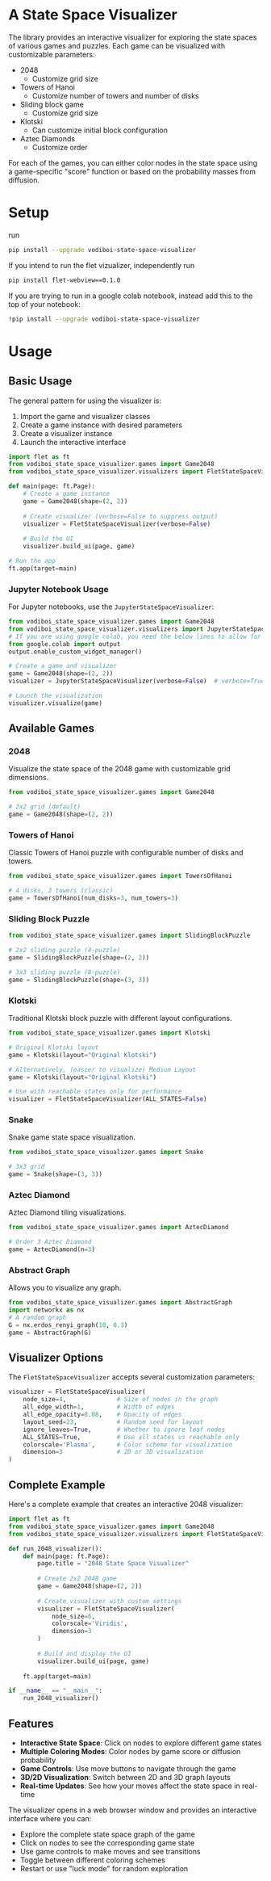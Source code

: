 # A State Space Visualizer

The library provides an interactive visualizer for exploring the state spaces of various games and puzzles. Each game can be visualized with customizable parameters:
- 2048 
    - Customize grid size
- Towers of Hanoi
    - Customize number of towers and number of disks
- Sliding block game
    - Customize grid size
- Klotski
    - Can customize initial block configuration
- Aztec Diamonds
    - Customize order

For each of the games, you can either color nodes in the state space using a game-specific "score" function or based on the probability masses from diffusion. 

# Setup
run 
```zsh
pip install --upgrade vodiboi-state-space-visualizer
```

If you intend to run the flet vizualizer, independently run 

```zsh
pip install flet-webview==0.1.0
```

If you are trying to run in a google colab notebook, instead add this to the top of your notebook:

```zsh
!pip install --upgrade vodiboi-state-space-visualizer
```

# Usage

## Basic Usage

The general pattern for using the visualizer is:

1. Import the game and visualizer classes
2. Create a game instance with desired parameters
3. Create a visualizer instance
4. Launch the interactive interface

```python
import flet as ft
from vodiboi_state_space_visualizer.games import Game2048
from vodiboi_state_space_visualizer.visualizers import FletStateSpaceVisualizer

def main(page: ft.Page):
    # Create a game instance
    game = Game2048(shape=(2, 2))
    
    # Create visualizer (verbose=False to suppress output)
    visualizer = FletStateSpaceVisualizer(verbose=False)
    
    # Build the UI
    visualizer.build_ui(page, game)

# Run the app
ft.app(target=main)
```

### Jupyter Notebook Usage

For Jupyter notebooks, use the `JupyterStateSpaceVisualizer`:

```python
from vodiboi_state_space_visualizer.games import Game2048
from vodiboi_state_space_visualizer.visualizers import JupyterStateSpaceVisualizer
# If you are using google colab, you need the below lines to allow for widgets:
from google.colab import output
output.enable_custom_widget_manager()

# Create a game and visualizer
game = Game2048(shape=(2, 2))
visualizer = JupyterStateSpaceVisualizer(verbose=False)  # verbose=True for status messages

# Launch the visualization
visualizer.visualize(game)
```

## Available Games

### 2048
Visualize the state space of the 2048 game with customizable grid dimensions.

```python
from vodiboi_state_space_visualizer.games import Game2048

# 2x2 grid (default)
game = Game2048(shape=(2, 2))
```

### Towers of Hanoi
Classic Towers of Hanoi puzzle with configurable number of disks and towers.

```python
from vodiboi_state_space_visualizer.games import TowersOfHanoi

# 4 disks, 3 towers (classic)
game = TowersOfHanoi(num_disks=3, num_towers=3)

```

### Sliding Block Puzzle

```python
from vodiboi_state_space_visualizer.games import SlidingBlockPuzzle

# 2x2 sliding puzzle (4-puzzle)
game = SlidingBlockPuzzle(shape=(2, 2))

# 3x3 sliding puzzle (8-puzzle)
game = SlidingBlockPuzzle(shape=(3, 3))
```

### Klotski
Traditional Klotski block puzzle with different layout configurations.

```python
from vodiboi_state_space_visualizer.games import Klotski

# Original Klotski layout
game = Klotski(layout="Original Klotski")

# Alternatively, (easier to visualize) Medium Layout
game = Klotski(layout="Original Klotski")

# Use with reachable states only for performance
visualizer = FletStateSpaceVisualizer(ALL_STATES=False)
```

### Snake
Snake game state space visualization.

```python
from vodiboi_state_space_visualizer.games import Snake

# 3x3 grid
game = Snake(shape=(3, 3))
```

### Aztec Diamond
Aztec Diamond tiling visualizations.

```python
from vodiboi_state_space_visualizer.games import AztecDiamond

# Order 3 Aztec Diamond
game = AztecDiamond(n=3)
```

### Abstract Graph
Allows you to visualize any graph. 

```python
from vodiboi_state_space_visualizer.games import AbstractGraph
import networkx as nx
# A random graph
G = nx.erdos_renyi_graph(10, 0.3)
game = AbstractGraph(G)
```

## Visualizer Options

The `FletStateSpaceVisualizer` accepts several customization parameters:

```python
visualizer = FletStateSpaceVisualizer(
    node_size=4,              # Size of nodes in the graph
    all_edge_width=1,         # Width of edges
    all_edge_opacity=0.08,    # Opacity of edges
    layout_seed=23,           # Random seed for layout
    ignore_leaves=True,       # Whether to ignore leaf nodes
    ALL_STATES=True,          # Use all states vs reachable only
    colorscale='Plasma',      # Color scheme for visualization
    dimension=3               # 2D or 3D visualization
)
```

## Complete Example

Here's a complete example that creates an interactive 2048 visualizer:

```python
import flet as ft
from vodiboi_state_space_visualizer.games import Game2048
from vodiboi_state_space_visualizer.visualizers import FletStateSpaceVisualizer

def run_2048_visualizer():
    def main(page: ft.Page):
        page.title = "2048 State Space Visualizer"
        
        # Create 2x2 2048 game
        game = Game2048(shape=(2, 2))
        
        # Create visualizer with custom settings
        visualizer = FletStateSpaceVisualizer(
            node_size=6,
            colorscale='Viridis',
            dimension=3
        )
        
        # Build and display the UI
        visualizer.build_ui(page, game)
    
    ft.app(target=main)

if __name__ == "__main__":
    run_2048_visualizer()
```

## Features

- **Interactive State Space**: Click on nodes to explore different game states
- **Multiple Coloring Modes**: Color nodes by game score or diffusion probability
- **Game Controls**: Use move buttons to navigate through the game
- **3D/2D Visualization**: Switch between 2D and 3D graph layouts
- **Real-time Updates**: See how your moves affect the state space in real-time

The visualizer opens in a web browser window and provides an interactive interface where you can:
- Explore the complete state space graph of the game
- Click on nodes to see the corresponding game state
- Use game controls to make moves and see transitions
- Toggle between different coloring schemes
- Restart or use "luck mode" for random exploration


